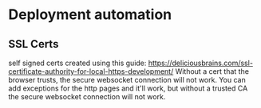 # Deployment automation

## SSL Certs
self signed certs created using this guide: https://deliciousbrains.com/ssl-certificate-authority-for-local-https-development/
Without a cert that the browser trusts, the secure websocket connection will not work. You can add exceptions for the http pages and it'll work, but without a trusted CA the secure websocket connection will not work.

